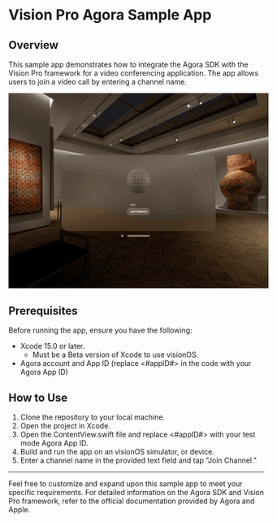 # Vision Pro Agora Sample App

## Overview

This sample app demonstrates how to integrate the Agora SDK with the Vision Pro framework for a video conferencing application. The app allows users to join a video call by entering a channel name.

<div align="center">
    <img style="max-width:512px" src="media/vision-basic-video-call.gif" />
</div>

## Prerequisites

Before running the app, ensure you have the following:

- Xcode 15.0 or later.
    - Must be a Beta version of Xcode to use visionOS.
- Agora account and App ID (replace <#appID#> in the code with your Agora App ID)

## How to Use

1. Clone the repository to your local machine.
1. Open the project in Xcode.
1. Open the ContentView.swift file and replace <#appID#> with your test mode Agora App ID.
1. Build and run the app on an visionOS simulator, or device.
1. Enter a channel name in the provided text field and tap "Join Channel."

---

Feel free to customize and expand upon this sample app to meet your specific requirements. For detailed information on the Agora SDK and Vision Pro framework, refer to the official documentation provided by Agora and Apple.
